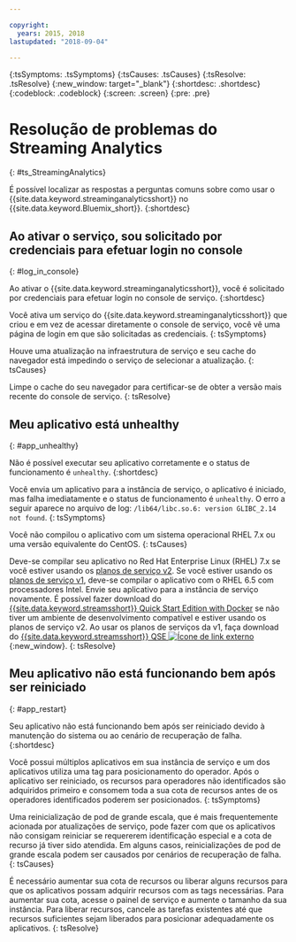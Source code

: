 ```yaml
---

copyright:
  years: 2015, 2018
lastupdated: "2018-09-04"

---
```


<!-- Attribute definitions -->
{:tsSymptoms: .tsSymptoms}
{:tsCauses: .tsCauses}
{:tsResolve: .tsResolve}
{:new_window: target="_blank"}
{:shortdesc: .shortdesc}
{:codeblock: .codeblock}
{:screen: .screen}
{:pre: .pre}

# Resolução de problemas do Streaming Analytics
{: #ts_StreamingAnalytics}

É possível localizar as respostas a perguntas comuns sobre como usar o {{site.data.keyword.streaminganalyticsshort}} no {{site.data.keyword.Bluemix_short}}.
{:shortdesc}

## Ao ativar o serviço, sou solicitado por credenciais para efetuar login no console
{: #log_in_console}

Ao ativar o {{site.data.keyword.streaminganalyticsshort}}, você é solicitado por credenciais para efetuar login no console de serviço.
{:shortdesc}

Você ativa um serviço do {{site.data.keyword.streaminganalyticsshort}} que criou e em vez de acessar diretamente o console de serviço, você vê uma página de login em que são solicitadas as credenciais.
{: tsSymptoms}

Houve uma atualização na infraestrutura de serviço e seu cache do navegador está impedindo o serviço de selecionar a atualização.
{: tsCauses}

Limpe o cache do seu navegador para certificar-se de obter a versão mais recente do console de serviço.
{: tsResolve}

## Meu aplicativo está unhealthy
{: #app_unhealthy}

Não é possível executar seu aplicativo corretamente e o status de funcionamento é `unhealthy`.
{:shortdesc}

Você envia um aplicativo para a instância de serviço, o aplicativo é iniciado, mas falha imediatamente e o status de funcionamento é `unhealthy`. O erro a seguir aparece no arquivo de log: `/lib64/libc.so.6: version GLIBC_2.14 not found`.
{: tsSymptoms}

Você não compilou o aplicativo com um sistema operacional RHEL 7.x ou uma versão equivalente do CentOS.
{: tsCauses}

Deve-se compilar seu aplicativo no Red Hat Enterprise Linux (RHEL) 7.x se você estiver usando os [planos de serviço v2](/docs/services/StreamingAnalytics/service_plans.html). Se você estiver usando os [planos de serviço v1](/docs/services/StreamingAnalytics/service_plans.html), deve-se compilar o aplicativo com o RHEL 6.5 com processadores Intel. Envie seu aplicativo para a instância de serviço novamente. É possível fazer download do [{{site.data.keyword.streamsshort}} Quick Start Edition with Docker](https://www-01.ibm.com/marketing/iwm/iwm/web/preLogin.do?source=swg-ibmistvi) se não tiver um ambiente de desenvolvimento compatível e estiver usando os planos de serviço v2. Ao usar os planos de serviços da v1, faça download do [{{site.data.keyword.streamsshort}} QSE
![Ícone de link externo](../../icons/launch-glyph.svg "Ícone de link externo")](http://ibmstreams.github.io/streamsx.documentation/docs/4.2/qse-intro/){:new_window}.
{: tsResolve}

## Meu aplicativo não está funcionando bem após ser reiniciado
{: #app_restart}

Seu aplicativo não está funcionando bem após ser reiniciado devido à manutenção do sistema ou ao cenário de recuperação de falha.
{:shortdesc}

Você possui múltiplos aplicativos em sua instância de serviço e um dos aplicativos utiliza uma tag para posicionamento do operador. Após o aplicativo ser reiniciado, os recursos para operadores não identificados são adquiridos primeiro e consomem toda a sua cota de recursos antes de os operadores identificados poderem ser posicionados.
{: tsSymptoms}

Uma reinicialização de pod de grande escala, que é mais frequentemente acionada por atualizações de serviço, pode fazer com que os aplicativos não consigam reiniciar se requererem identificação especial e a cota de recurso já tiver sido atendida. Em alguns casos, reinicializações de pod de grande escala podem ser causados por cenários de recuperação de falha.
{: tsCauses}

É necessário aumentar sua cota de recursos ou liberar alguns recursos para que os aplicativos possam adquirir recursos com as tags necessárias. Para aumentar sua cota, acesse o painel de serviço e aumente o tamanho da sua instância. Para liberar recursos, cancele as tarefas existentes até que recursos suficientes sejam liberados para posicionar adequadamente os aplicativos.
{: tsResolve}
